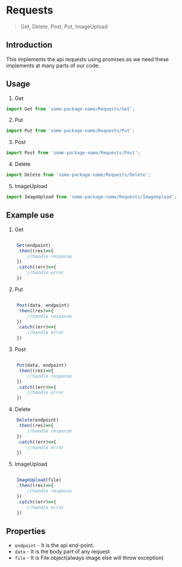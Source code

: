 # Requests 

> Get, Delete, Post, Put, ImageUpload

## Introduction
This implements the api requests using promises as we need these implements at many parts of our code. 

## Usage

1. Get

```javascript
import Get from 'some-package-name/Requests/Get';
```

2. Put 
```javascript
import Put from 'some-package-name/Requests/Put';
```

3. Post
```javascript
import Post from 'some-package-name/Requests/Post';
```

4. Delete

```javascript
import Delete from 'some-package-name/Requests/Delete';
```

5. ImageUpload

```javascript
import ImageUpload from 'some-package-name/Requests/ImageUpload';
```

## Example use

1. Get
```javascript

    Get(endpoint)
    .then((res)=>{
        //handle response
    })
    .catch((err)=>{
        //handle error
    })
```

2. Put

```javascript

    Post(data, endpoint)
    .then((res)=>{
        //handle response
    })
    .catch((err)=>{
        //handle error
    })
```

3. Post 

```javascript

    Put(data, endpoint)
    .then((res)=>{
        //handle response
    })
    .catch((err)=>{
        //handle error
    })
```

4. Delete 
```javascript
    Delete(endpoint)
    .then((res)=>{
        //handle response
    })
    .catch((err)=>{
        //handle error
    })
```

5. ImageUpload

```javascript

    ImageUpload(file)
    .then((res)=>{
        //handle response
    })
    .catch((err)=>{
        //handle error
    })

```

## Properties

- `endpoint` - It is the api end-point. 
- `data` - It is the body part of any request
- `file` - It is File object(always image else will throw exception)